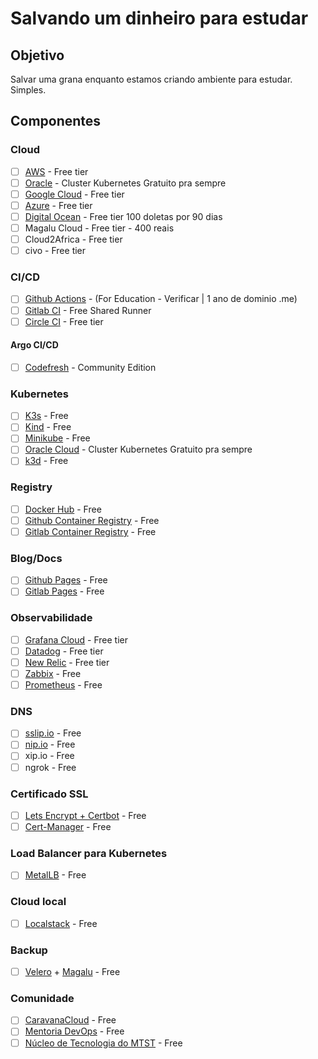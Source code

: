 # Salvando um dinheiro para estudar

## Objetivo

Salvar uma grana enquanto estamos criando ambiente para estudar. Simples.

## Componentes

### Cloud

- [ ] [AWS](http://aws.amazon.com/free/) - Free tier
- [ ] [Oracle](https://www.oracle.com/cloud/free/) - Cluster Kubernetes Gratuito pra sempre
- [ ] [Google Cloud](https://cloud.google.com/free) - Free tier
- [ ] [Azure](https://azure.microsoft.com/en-us/pricing/free-services) - Free tier
- [ ] [Digital Ocean](https://try.digitalocean.com/freetrialoffer/) - Free tier 100 doletas por 90 dias
- [ ] Magalu Cloud - Free tier - 400 reais
- [ ] Cloud2Africa - Free tier
- [ ] civo - Free tier

### CI/CD

- [ ] [Github Actions](https://github.com/edu/students) - (For Education - Verificar | 1 ano de dominio .me)
- [ ] [Gitlab CI](https://about.gitlab.com/) - Free Shared Runner
- [ ] [Circle CI](https://circleci.com/docs/plan-free/) - Free tier

#### Argo CI/CD

- [ ] [Codefresh](https://codefresh.io/) - Community Edition

### Kubernetes

- [ ] [K3s](https://k3s.io/) - Free
- [ ] [Kind](https://kind.sigs.k8s.io/) - Free
- [ ] [Minikube](https://minikube.sigs.k8s.io/docs/start/) - Free
- [ ] [Oracle Cloud](https://www.oracle.com/cloud/free/) - Cluster Kubernetes Gratuito pra sempre
- [ ] [k3d](https://k3d.io/v5.6.3/) - Free

### Registry

- [ ] [Docker Hub](https://hub.docker.com/) - Free
- [ ] [Github Container Registry](https://docs.github.com/pt/packages/working-with-a-github-packages-registry/working-with-the-container-registry) - Free
- [ ] [Gitlab Container Registry](https://docs.gitlab.com/ee/user/packages/container_registry/) - Free

### Blog/Docs

- [ ] [Github Pages](https://pages.github.com/) - Free
- [ ] [Gitlab Pages](https://docs.gitlab.com/ee/user/project/pages/) - Free

### Observabilidade

- [ ] [Grafana Cloud](https://grafana.com/products/cloud/) - Free tier
- [ ] [Datadog](https://www.datadoghq.com/free-datadog-trial/) - Free tier
- [ ] [New Relic](https://newrelic.com/pt/pricing/free-tier) - Free tier
- [ ] [Zabbix](https://www.zabbix.com/index) - Free
- [ ] [Prometheus](https://prometheus.io/) - Free

### DNS

- [ ] [sslip.io](https://sslip.io/) - Free
- [ ] [nip.io](https://nip.io/) - Free
- [ ] xip.io - Free
- [ ] ngrok - Free

### Certificado SSL

- [ ] [Lets Encrypt + Certbot](https://letsencrypt.org/pt-br/getting-started/) - Free
- [ ] [Cert-Manager](https://cert-manager.io/) - Free

### Load Balancer para Kubernetes

- [ ] [MetalLB](https://metallb.universe.tf/) - Free

### Cloud local

- [ ] [Localstack](https://github.com/localstack/localstack) - Free

### Backup

- [ ] [Velero](https://velero.io/) + [Magalu](https://magalu.cloud/) - Free

### Comunidade

- [ ] [CaravanaCloud](https://github.com/CaravanaCloud) - Free
- [ ] [Mentoria DevOps](https://mentoriadevops.io/) - Free
- [ ] [Núcleo de Tecnologia do MTST](https://nucleodetecnologia.com.br/) - Free
